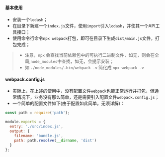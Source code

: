 #### 基本使用

* 安装一个`lodash`；
* 在目录下新建一个`index.js`文件，使用`import`引入`lodash`，并使其一个API工具接口；
* 使用命令行命令`npx webpack`打包，即可在目录下生成`dist/main.js`文件，打包完成；

> * 注意，`npx` 会查找当前依赖包中的可执行二进制文件，如无，则会在全局;`node_modules`中查找，如无，会提示安装；
> * 如 `./node_modules/.bin/webpack -v` 简化成 `npx webpack -v`


#### webpack.config.js

* 实际上，在上述的使用中，没有配置文件`webpack`也能正常运行并打包，但通常情况下，业务没有那么简单，还是需要引入配置文件`webpack.config.js`；
* 一个简单的配置文件如下(由于配置如此简单，无须详解)：

```js
const path = require('path');

module.exports = {
  entry: './src/index.js',
  output: {
    filename: 'bundle.js',
    path: path.resolve(__dirname, 'dist')
  }
};
```
